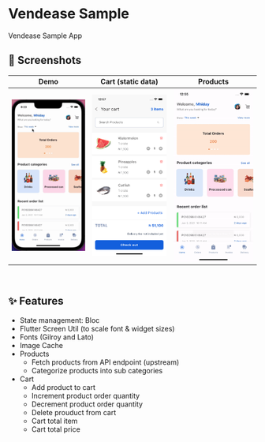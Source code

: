 # Vendease Sample

Vendease Sample App

## 📸 Screenshots
| Demo | Cart (static data) | Products |
|------|-------|-------|
|<img src="ss/vendease-sample.gif" width="300">|<img src="ss/2.png" width="300">|<img src="ss/vendease-sample-2.gif" width="300">|

<br>

## ✨ Features
* State management: Bloc
* Flutter Screen Util (to scale font & widget sizes)
* Fonts (Gilroy and Lato)
* Image Cache
* Products
    * Fetch products from API endpoint (upstream)
    * Categorize products into sub categories
* Cart
    * Add product to cart
    * Increment product order quantity
    * Decrement product order quantity
    * Delete prouduct from cart
    * Cart total item
    * Cart total price

    






